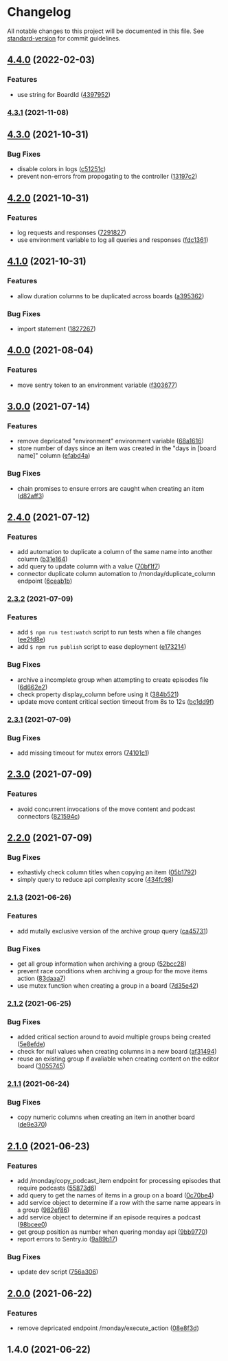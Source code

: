 # Changelog

All notable changes to this project will be documented in this file. See [standard-version](https://github.com/conventional-changelog/standard-version) for commit guidelines.

## [4.4.0](https://github.com/mokkapps/changelog-generator-demo/compare/v4.3.1...v4.4.0) (2022-02-03)


### Features

* use string for BoardId ([4397952](https://github.com/mokkapps/changelog-generator-demo/commits/4397952d8a28e462a70ee00ed7bea8c6b0bd75cd))

### [4.3.1](https://github.com/mokkapps/changelog-generator-demo/compare/v4.2.1...v4.3.1) (2021-11-08)

## [4.3.0](https://github.com/mokkapps/changelog-generator-demo/compare/v4.2.0...v4.3.0) (2021-10-31)


### Bug Fixes

* disable colors in logs ([c51251c](https://github.com/mokkapps/changelog-generator-demo/commits/c51251ced6410fd49f996581a8e5293ec74bd780))
* prevent non-errors from propogating to the controller ([13197c2](https://github.com/mokkapps/changelog-generator-demo/commits/13197c27ca004996c7c779c4828e86b2e6397af5))

## [4.2.0](https://github.com/mokkapps/changelog-generator-demo/compare/v4.1.0...v4.2.0) (2021-10-31)


### Features

* log requests and responses ([7291827](https://github.com/mokkapps/changelog-generator-demo/commits/72918274016373a87971bc440e1c97ac0bfa20a5))
* use environment variable to log all queries and responses ([fdc1361](https://github.com/mokkapps/changelog-generator-demo/commits/fdc1361a864d49c3bdf6227439527a813352623b))

## [4.1.0](https://github.com/mokkapps/changelog-generator-demo/compare/v4.0.0...v4.1.0) (2021-10-31)


### Features

* allow duration columns to be duplicated across boards ([a395362](https://github.com/mokkapps/changelog-generator-demo/commits/a39536279c74cb1db905d7acc5c8fb3e3adcc2a7))


### Bug Fixes

* import statement ([1827267](https://github.com/mokkapps/changelog-generator-demo/commits/1827267988b785555f1694b0e7a798e99039efa5))

## [4.0.0](https://github.com/mokkapps/changelog-generator-demo/compare/v3.0.0...v4.0.0) (2021-08-04)


### Features

* move sentry token to an environment variable ([f303677](https://github.com/mokkapps/changelog-generator-demo/commits/f303677cb8fd36ba09b8889c95d39e9258d41123))

## [3.0.0](https://github.com/mokkapps/changelog-generator-demo/compare/v2.4.0...v3.0.0) (2021-07-14)


### Features

* remove depricated "environment" environment variable ([68a1616](https://github.com/mokkapps/changelog-generator-demo/commits/68a1616338b54cd71e35a01acf25a516d6731f15))
* store number of days since an item was created in the "days in [board name]" column ([efabd4a](https://github.com/mokkapps/changelog-generator-demo/commits/efabd4a7f8bed10afa38ee4fee1158b0330de8fc))


### Bug Fixes

* chain promises to ensure errors are caught when creating an item ([d82aff3](https://github.com/mokkapps/changelog-generator-demo/commits/d82aff33bd4132fcaf9eb07017e28345acd4356c))

## [2.4.0](https://github.com/mokkapps/changelog-generator-demo/compare/v2.3.2...v2.4.0) (2021-07-12)


### Features

* add automation to duplicate a column of the same name into another column ([b31e164](https://github.com/mokkapps/changelog-generator-demo/commits/b31e164fe71f4ef807b0aa2d049478e9ce724eb6))
* add query to update column with a value ([70bf1f7](https://github.com/mokkapps/changelog-generator-demo/commits/70bf1f776248fad89f9f74fdfe7c601bbab8b576))
* connector duplicate column automation to /monday/duplicate_column endpoint ([6ceab1b](https://github.com/mokkapps/changelog-generator-demo/commits/6ceab1b1c06e0c40c7d080d41510b851995855a8))

### [2.3.2](https://github.com/mokkapps/changelog-generator-demo/compare/v2.3.1...v2.3.2) (2021-07-09)

### Features

- add `$ npm run test:watch` script to run tests when a file changes ([ee2fd8e](https://github.com/mokkapps/changelog-generator-demo/commits/ee2fd8e90603688b42f0771f845cb69965bf1072))
- add `$ npm run publish` script to ease deployment ([e173214](https://github.com/mokkapps/changelog-generator-demo/commits/e173214adb94d594532a3e8869b5313efe001e5a))

### Bug Fixes

- archive a incomplete group when attempting to create episodes file ([6d662e2](https://github.com/mokkapps/changelog-generator-demo/commits/6d662e24bc928ae5f42e6483ea1f6f6e980ae460))
- check property display_column before using it ([384b521](https://github.com/mokkapps/changelog-generator-demo/commits/384b5212e98008bbaa289e2e51528f874ed72259))
- update move content critical section timeout from 8s to 12s ([bc1dd9f](https://github.com/mokkapps/changelog-generator-demo/commits/bc1dd9fdc64379f7f67e76928e1fe1d1f25fadd9))

### [2.3.1](https://github.com/mokkapps/changelog-generator-demo/compare/v2.3.0...v2.3.1) (2021-07-09)

### Bug Fixes

- add missing timeout for mutex errors ([74101c1](https://github.com/mokkapps/changelog-generator-demo/commits/74101c17be71672b4f89d20d01429287a5b78511))

## [2.3.0](https://github.com/mokkapps/changelog-generator-demo/compare/v2.2.0...v2.3.0) (2021-07-09)

### Features

- avoid concurrent invocations of the move content and podcast connectors ([821594c](https://github.com/mokkapps/changelog-generator-demo/commits/821594c5a335b4ae595c7ed092b2dd2da15f1677))

## [2.2.0](https://github.com/mokkapps/changelog-generator-demo/compare/v2.1.3...v2.2.0) (2021-07-09)

### Bug Fixes

- exhastivly check column titles when copying an item ([05b1792](https://github.com/mokkapps/changelog-generator-demo/commits/05b17925a4ea01272fdd75c45bf8e0bec76f52f7))
- simply query to reduce api complexity score ([434fc98](https://github.com/mokkapps/changelog-generator-demo/commits/434fc989f9854f6129f90e5f28194b55522a2449))

### [2.1.3](https://github.com/mokkapps/changelog-generator-demo/compare/v2.1.2...v2.1.3) (2021-06-26)

### Features

- add mutally exclusive version of the archive group query ([ca45731](https://github.com/mokkapps/changelog-generator-demo/commits/ca45731ec8c155816a5adfd279e9006417739598))

### Bug Fixes

- get all group information when archiving a group ([52bcc28](https://github.com/mokkapps/changelog-generator-demo/commits/52bcc28f84a3cac2ccfc58d59f25c081454cd843))
- prevent race conditions when archiving a group for the move items action ([83daaa7](https://github.com/mokkapps/changelog-generator-demo/commits/83daaa73c116a4a120c48a7ff052c63bd8d102cf))
- use mutex function when creating a group in a board ([7d35e42](https://github.com/mokkapps/changelog-generator-demo/commits/7d35e4258aedbe20e0eb1e4d141805b3efc75218))

### [2.1.2](https://github.com/mokkapps/changelog-generator-demo/compare/v2.1.1...v2.1.2) (2021-06-25)

### Bug Fixes

- added critical section around to avoid multiple groups being created ([5e8efde](https://github.com/mokkapps/changelog-generator-demo/commits/5e8efde75b66e08957d168251569810d2b41ddff))
- check for null values when creating columns in a new board ([af31494](https://github.com/mokkapps/changelog-generator-demo/commits/af31494e547c327eae42c1fbe42ba5a6d4b199d8))
- reuse an existing group if avaliable when creating content on the editor board ([3055745](https://github.com/mokkapps/changelog-generator-demo/commits/3055745986aa45abeefd990472e6b9224c59d959))

### [2.1.1](https://github.com/mokkapps/changelog-generator-demo/compare/v2.1.0...v2.1.1) (2021-06-24)

### Bug Fixes

- copy numeric columns when creating an item in another board ([de9e370](https://github.com/mokkapps/changelog-generator-demo/commits/de9e3703391e2d43552cfcd8f09186567b076740))

## [2.1.0](https://github.com/mokkapps/changelog-generator-demo/compare/v2.0.0...v2.1.0) (2021-06-23)

### Features

- add /monday/copy_podcast_item endpoint for processing episodes that require podcasts ([55873d6](https://github.com/mokkapps/changelog-generator-demo/commits/55873d6c0a884c5fa9f5aed0b0e3ed4ff52254f7))
- add query to get the names of items in a group on a board ([0c70be4](https://github.com/mokkapps/changelog-generator-demo/commits/0c70be48d2b1c0d1b0a3acb28be0912b3f75ef64))
- add service object to determine if a row with the same name appears in a group ([982ef86](https://github.com/mokkapps/changelog-generator-demo/commits/982ef8611c3d6a8175aa56fd4a02420c2debc9e1))
- add service object to determine if an episode requires a podcast ([98bcee0](https://github.com/mokkapps/changelog-generator-demo/commits/98bcee0aba98db6c08124c5928239b8ea5b8ec74))
- get group position as number when quering monday api ([9bb9770](https://github.com/mokkapps/changelog-generator-demo/commits/9bb97706d03435a6ec6925225af675475300c90a))
- report errors to Sentry.io ([9a89b17](https://github.com/mokkapps/changelog-generator-demo/commits/9a89b176fb55423c4f10ec5c0823d11aaa24f503))

### Bug Fixes

- update dev script ([756a306](https://github.com/mokkapps/changelog-generator-demo/commits/756a3062d0f3591807d991896ee605ea697fe573))

## [2.0.0](https://github.com/mokkapps/changelog-generator-demo/compare/v1.4.0...v2.0.0) (2021-06-22)

### Features

- remove depricated endpoint /monday/execute_action ([08e8f3d](https://github.com/mokkapps/changelog-generator-demo/commits/08e8f3d003708fad9b4c8bf42bf5b893784207ab))

## 1.4.0 (2021-06-22)
